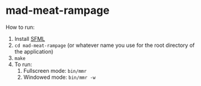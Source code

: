 # mad-meat-rampage

How to run:

1. Install [SFML](https://www.sfml-dev.org)
1. `cd mad-meat-rampage` (or whatever name you use for the root directory of the application)
1.  `make`
1. To run:
   1. Fullscreen mode: `bin/mmr`
   1. Windowed mode: `bin/mmr -w`
